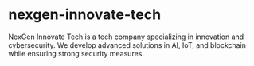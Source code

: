 # nexgen-innovate-tech
 NexGen Innovate Tech is a tech company specializing in innovation and cybersecurity. We develop advanced solutions in AI, IoT, and blockchain while ensuring strong security measures.  
